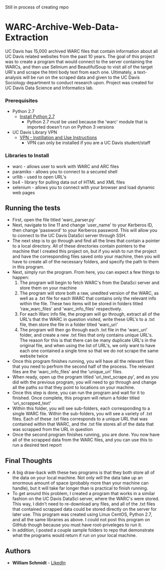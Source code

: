 Still in process of creating repo
# WARC-Archive-Web-Data-Extraction

UC Davis has 15,000 archived WARC files that contain information about all UC Davis related websites from the past 10 years. The goal of this project was to create a program that would connect to the server containing the WARCs, and then use Selinium and BeautifulSoup to visit all of the target URI's and scrape the html body text from each one. Ultimately, a text-analysis will be run on the scraped data and given to the UC Davis Sociology department to conduct research upon. Project was created for UC Davis Data Science and Informatics lab.

### Prerequisites
* Python 2.7
  - [Install Python 2.7](https://www.python.org/downloads/release/python-2717/)
    - Python 2.7 must be used because the 'warc' module that is imported doesn't run on Python 3 versions
* UC Davis Library VPN
  - [VPN - Instillation and Use Instructions](https://www.library.ucdavis.edu/service/connect-from-off-campus/)
    - VPN can only be installed if you are a UC Davis student/staff
### Libraries to Install
* warc - allows user to work with WARC and ARC files
* paramiko - allows you to connect to a secured shell
* urllib - used to open URL's
* bs4 - library for pulling data out of HTML and XML files
* selenium - allows you to connect with your browser and load dynamic web pages

## Running the tests
* First, open the file titled 'warc_parser.py'
* Next, navigate to line 11 and change 'user_name' to your Kerberos ID, then change 'password' to your Kerberos password. This will allow you to connect to the UC Davis DataSci server through SSH.
* The next step is to go through and find all the lines that contain a pointer to a local directory. All of these directories contain pointers to the machine that I created this project on, but if you wish to run the project and have the corresponding files saved onto your machine, then you will have to create all of the necessary folders, and specify the path to them in this program.
* Next, simply run the program. From here, you can expect a few things to happen:
  1) The program will begin to fetch WARC's from the DataSci server and store them on your machine
  2) The program will store both a raw, unedited version of the WARC, as well as a .txt file for each WARC that contains only the relevant info within the file. These two items will be stored in folders titled 'raw_warc_files' and 'warc_info_files' respectively.
  3) For each Warc info file, the program will go through, extract all of the URL's that the WARC in question visited, write these URL's to a .txt file, then store the file in a folder tilted 'warc_uri'
  4) The program will then go through each .txt file in the 'warc_uri' folder, and create a new .txt files that only contains unique URL's. The reason for this is that there can be many duplicate URL's in the original file, and when using the list of URL's, we only want to have each one contained a single time so that we do not scrape the same website twice
* Once this program finishes running, you will have all the relevant files that you need to perfrom the second half of the process. The relevant files are the 'warc_info_files' and the 'unique_uri' files.
* When ready, open up the program titled 'uri_text_scrape.py', and as you did with the previous program, you will need to go through and change all the paths so that they point to locations on your machine.
* Once this step is done, you can run the program and wait for it to finished. Once complete, this program will return a folder titled 'uri_scrapped_text'
* Within this folder, you will see sub-folders, each corresponding to a single WARC file. Within the sub-folders, you will see a variety of .txt files. Each of these .txt files corresponds to a unique URL that was contained within that WARC, and the .txt file stores all of the data that was scrapped from the URL in question
* Once the second program finishes running, you are done. You now have all of the scrapped data from the WARC files, and you can use this to run a desired text report

## Final Thoughts
* A big draw-back with these two programs is that they both store all of the data on your local machine. Not only will the data take up an enormous amount of space (probably more than your machine can handle), but it will take far longer than is practical to finish running.
* To get around this problem, I created a program that works in a similar fashion on the UC Davis DataSci server, where the WARC's were stored. This way, I didn't need to re-download any files, and all of the .txt files that contained scrapped data could be stored directly on the server for later use. This program was created using Linux CentOS, Python 2.7, and all the same libraries as above. I could not post this program on GitHub though because you must have root-priveleges to run it.
* In addition, I posted a couple sample folders to repo that demonstrate what the programs would return if run on your local machine.

## Authors
* **William Schmidt** - [LikedIn](https://www.linkedin.com/in/william-schmidt-152431168/)
